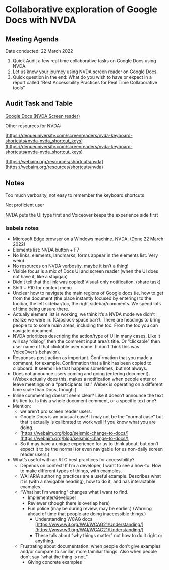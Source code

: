 # Collaborative exploration of Google Docs with NVDA

## Meeting Agenda

Date conducted: 22 March 2022

1. Quick Audit a few real time collaborative tasks on Google Docs using NVDA.
2. Let us know your journey using NVDA screen reader on Google Docs.
3. Quick question in the end: What do you wish to have or expect in a report called “Best Accessibility Practices for Real Time Collaborative tools”

## Audit Task and Table

[Google Docs (NVDA Screen reader)](https://www.notion.so/0089cba329cd479095e4af2a537a84cd)

Other resources for NVDA:

[https://dequeuniversity.com/screenreaders/nvda-keyboard-shortcuts#nvda-nvda_shortcut_keys](https://dequeuniversity.com/screenreaders/nvda-keyboard-shortcuts#nvda-nvda_shortcut_keys)

[https://webaim.org/resources/shortcuts/nvda](https://webaim.org/resources/shortcuts/nvda)

## Notes

Too much verbosity, not easy to remember the keyboard shortcuts

Not proficient user

NVDA puts the UI type first and Voiceover keeps the experience side first

### Isabela notes

- Microsoft Edge browser on a Windows machine. NVDA. (Done 22 March 2022)
- Elements list: NVDA button + F7
- No links, elements, landmarks, forms appear in the elements list. Very weird.
- No resources on NVDA verbosity, maybe it isn’t a thing!
- Visible focus is a mix of Docs UI and screen reader (when the UI does not have it, like a stopgap)
- Didn’t tell that the link was copied! Visual-only notification. (share task)
- Shift + F10 for context menu
- Unclear how to navigate the main regions of Google docs (ie. how to get from the document (the place instantly focused by entering) to the toolbar, the left sidebar/toc, the right sidebar/comments. We spend lots of time being unsure there.
- Actually element list is working, we think it’s a NVDA mode we didn’t realize we were in. (Capslock-space bar?). There are headings to bring people to to some main areas, including the toc. From the toc you can navigate document.
- NVDA prioritizes describing the action/type of UI in many cases. Like it will say “dialog” then the comment input area’s title. Or “clickable” then user name of that clickable user name. (I don’t think this was VoiceOver’s behavior).
- Responses post-action as important. Confirmation that you made a comment, for example. Confirmation that a link has been copied to clipboard. It seems like that happens sometimes, but not always.
- Does not announce users coming and going (entering document). (Webex actually does this, makes a notification when people enter or leave meetings on a “participants list.” Webex is operating on a different time scale than Docs, though.)
- Inline commenting doesn’t seem clear? Like it doesn’t announce the text it’s tied to. Is this a whole document comment, or a specific text one?
- Mention:
    - we aren’t pro screen reader users.
    - Google Docs is an unusual case! It may not be the “normal case” but that it actually is calibrated to work well if you know what you are doing.
    - [https://webaim.org/blog/seismic-change-to-docs/](https://webaim.org/blog/seismic-change-to-docs/)
    - So it may have a unique experience for us to think about, but don’t expect it to be the normal (or even navigable for us non-daily screen reader users.)
- What’s useful with an RTC best practices for accessibility?
    - Depends on context! If I’m a developer, I want to see a how-to. How to make different types of things, with examples.
    - WAI ARIA authoring practices are a useful example. Describes what it is (with a navigable heading), how to do it, and has interactable examples.
    - “What hat I’m wearing” changes what I want to find.
        - Implementer/developer
        - Reviewer (though there is overlap here)
        - Fun police (may be during review, may be earlier.) (Warning ahead of time that people are doing inaccessible things.)
            - Understanding WCAG docs  [https://www.w3.org/WAI/WCAG21/Understanding/](https://www.w3.org/WAI/WCAG21/Understanding/)
            - These talk about “why things matter” not how to do it right or anything.
    - Frustrating about documentation: when people don’t give examples and/or compare to similar, more familiar things. Also when people don’t say “what the thing is not.”
        - Giving concrete examples

